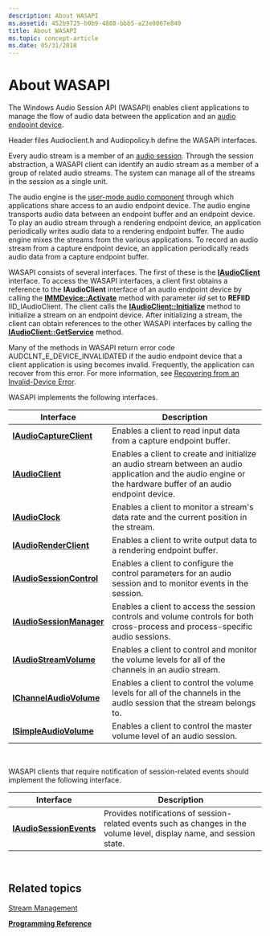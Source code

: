 ```yaml
---
description: About WASAPI
ms.assetid: 452b9725-b0b9-4888-bbb5-a23e0067e840
title: About WASAPI
ms.topic: concept-article
ms.date: 05/31/2018
---
```


# About WASAPI

The Windows Audio Session API (WASAPI) enables client applications to manage the flow of audio data between the application and an [audio endpoint device](audio-endpoint-devices.md).

Header files Audioclient.h and Audiopolicy.h define the WASAPI interfaces.

Every audio stream is a member of an [audio session](audio-sessions.md). Through the session abstraction, a WASAPI client can identify an audio stream as a member of a group of related audio streams. The system can manage all of the streams in the session as a single unit.

The audio engine is the [user-mode audio component](user-mode-audio-components.md) through which applications share access to an audio endpoint device. The audio engine transports audio data between an endpoint buffer and an endpoint device. To play an audio stream through a rendering endpoint device, an application periodically writes audio data to a rendering endpoint buffer. The audio engine mixes the streams from the various applications. To record an audio stream from a capture endpoint device, an application periodically reads audio data from a capture endpoint buffer.

WASAPI consists of several interfaces. The first of these is the [**IAudioClient**](/windows/desktop/api/Audioclient/nn-audioclient-iaudioclient) interface. To access the WASAPI interfaces, a client first obtains a reference to the **IAudioClient** interface of an audio endpoint device by calling the [**IMMDevice::Activate**](/windows/desktop/api/Mmdeviceapi/nf-mmdeviceapi-immdevice-activate) method with parameter *iid* set to **REFIID** IID\_IAudioClient. The client calls the [**IAudioClient::Initialize**](/windows/desktop/api/Audioclient/nf-audioclient-iaudioclient-initialize) method to initialize a stream on an endpoint device. After initializing a stream, the client can obtain references to the other WASAPI interfaces by calling the [**IAudioClient::GetService**](/windows/desktop/api/Audioclient/nf-audioclient-iaudioclient-getservice) method.

Many of the methods in WASAPI return error code AUDCLNT\_E\_DEVICE\_INVALIDATED if the audio endpoint device that a client application is using becomes invalid. Frequently, the application can recover from this error. For more information, see [Recovering from an Invalid-Device Error](recovering-from-an-invalid-device-error.md).

WASAPI implements the following interfaces.



| Interface                                            | Description                                                                                                                                                     |
|------------------------------------------------------|-----------------------------------------------------------------------------------------------------------------------------------------------------------------|
| [**IAudioCaptureClient**](/windows/desktop/api/Audioclient/nn-audioclient-iaudiocaptureclient)   | Enables a client to read input data from a capture endpoint buffer.                                                                                             |
| [**IAudioClient**](/windows/desktop/api/Audioclient/nn-audioclient-iaudioclient)                 | Enables a client to create and initialize an audio stream between an audio application and the audio engine or the hardware buffer of an audio endpoint device. |
| [**IAudioClock**](/windows/desktop/api/Audioclient/nn-audioclient-iaudioclock)                   | Enables a client to monitor a stream's data rate and the current position in the stream.                                                                        |
| [**IAudioRenderClient**](/windows/desktop/api/Audioclient/nn-audioclient-iaudiorenderclient)     | Enables a client to write output data to a rendering endpoint buffer.                                                                                           |
| [**IAudioSessionControl**](/windows/desktop/api/Audiopolicy/nn-audiopolicy-iaudiosessioncontrol) | Enables a client to configure the control parameters for an audio session and to monitor events in the session.                                                 |
| [**IAudioSessionManager**](/windows/desktop/api/Audiopolicy/nn-audiopolicy-iaudiosessionmanager) | Enables a client to access the session controls and volume controls for both cross-process and process-specific audio sessions.                                 |
| [**IAudioStreamVolume**](/windows/desktop/api/Audioclient/nn-audioclient-iaudiostreamvolume)     | Enables a client to control and monitor the volume levels for all of the channels in an audio stream.                                                           |
| [**IChannelAudioVolume**](/windows/desktop/api/Audioclient/nn-audioclient-ichannelaudiovolume)   | Enables a client to control the volume levels for all of the channels in the audio session that the stream belongs to.                                          |
| [**ISimpleAudioVolume**](/windows/desktop/api/Audioclient/nn-audioclient-isimpleaudiovolume)     | Enables a client to control the master volume level of an audio session.                                                                                        |



 

WASAPI clients that require notification of session-related events should implement the following interface.



| Interface                                          | Description                                                                                                            |
|----------------------------------------------------|------------------------------------------------------------------------------------------------------------------------|
| [**IAudioSessionEvents**](/windows/desktop/api/Audiopolicy/nn-audiopolicy-iaudiosessionevents) | Provides notifications of session-related events such as changes in the volume level, display name, and session state. |



 

## Related topics

<dl> <dt>

[Stream Management](stream-management.md)
</dt> <dt>

[**Programming Reference**](programming-reference.md)
</dt> </dl>

 

 



